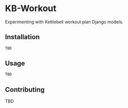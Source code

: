 # KB-Workout

Experimenting with Kettlebell workout plan Django models.
## Installation



```bash
TBD
```

## Usage

```python
TBD
```

## Contributing
TBD


